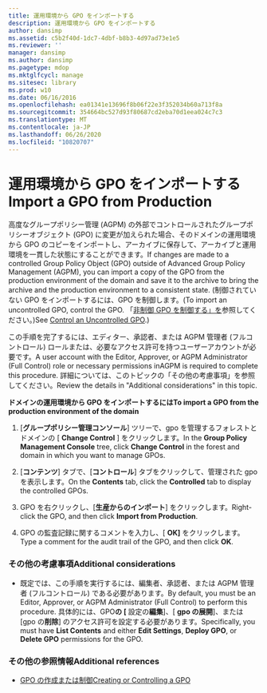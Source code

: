 ```yaml
---
title: 運用環境から GPO をインポートする
description: 運用環境から GPO をインポートする
author: dansimp
ms.assetid: c5b2f40d-1dc7-4dbf-b8b3-4d97ad73e1e5
ms.reviewer: ''
manager: dansimp
ms.author: dansimp
ms.pagetype: mdop
ms.mktglfcycl: manage
ms.sitesec: library
ms.prod: w10
ms.date: 06/16/2016
ms.openlocfilehash: ea01341e13696f8b06f22e3f352034b60a713f8a
ms.sourcegitcommit: 354664bc527d93f80687cd2eba70d1eea024c7c3
ms.translationtype: MT
ms.contentlocale: ja-JP
ms.lasthandoff: 06/26/2020
ms.locfileid: "10820707"
---
```

# <span data-ttu-id="4c089-103">運用環境から GPO をインポートする</span><span class="sxs-lookup"><span data-stu-id="4c089-103">Import a GPO from Production</span></span>


<span data-ttu-id="4c089-104">高度なグループポリシー管理 (AGPM) の外部でコントロールされたグループポリシーオブジェクト (GPO) に変更が加えられた場合、そのドメインの運用環境から GPO のコピーをインポートし、アーカイブに保存して、アーカイブと運用環境を一貫した状態にすることができます。</span><span class="sxs-lookup"><span data-stu-id="4c089-104">If changes are made to a controlled Group Policy Object (GPO) outside of Advanced Group Policy Management (AGPM), you can import a copy of the GPO from the production environment of the domain and save it to the archive to bring the archive and the production environment to a consistent state.</span></span> <span data-ttu-id="4c089-105">(制御されていない GPO をインポートするには、GPO を制御します。</span><span class="sxs-lookup"><span data-stu-id="4c089-105">(To import an uncontrolled GPO, control the GPO.</span></span> <span data-ttu-id="4c089-106">「[非制御 GPO を制御する」を](control-an-uncontrolled-gpo-agpm40.md)参照してください。)</span><span class="sxs-lookup"><span data-stu-id="4c089-106">See [Control an Uncontrolled GPO](control-an-uncontrolled-gpo-agpm40.md).)</span></span>

<span data-ttu-id="4c089-107">この手順を完了するには、エディター、承認者、または AGPM 管理者 (フルコントロール) ロールまたは、必要なアクセス許可を持つユーザーアカウントが必要です。</span><span class="sxs-lookup"><span data-stu-id="4c089-107">A user account with the Editor, Approver, or AGPM Administrator (Full Control) role or necessary permissions inAGPM is required to complete this procedure.</span></span> <span data-ttu-id="4c089-108">詳細については、このトピックの「その他の考慮事項」を参照してください。</span><span class="sxs-lookup"><span data-stu-id="4c089-108">Review the details in "Additional considerations" in this topic.</span></span>

**<span data-ttu-id="4c089-109">ドメインの運用環境から GPO をインポートするには</span><span class="sxs-lookup"><span data-stu-id="4c089-109">To import a GPO from the production environment of the domain</span></span>**

1.  <span data-ttu-id="4c089-110">[**グループポリシー管理コンソール**] ツリーで、gpo を管理するフォレストとドメインの [ **Change Control** ] をクリックします。</span><span class="sxs-lookup"><span data-stu-id="4c089-110">In the **Group Policy Management Console** tree, click **Change Control** in the forest and domain in which you want to manage GPOs.</span></span>

2.  <span data-ttu-id="4c089-111">[**コンテンツ**] タブで、[**コントロール**] タブをクリックして、管理された gpo を表示します。</span><span class="sxs-lookup"><span data-stu-id="4c089-111">On the **Contents** tab, click the **Controlled** tab to display the controlled GPOs.</span></span>

3.  <span data-ttu-id="4c089-112">GPO を右クリックし、[**生産からのインポート**] をクリックします。</span><span class="sxs-lookup"><span data-stu-id="4c089-112">Right-click the GPO, and then click **Import from Production**.</span></span>

4.  <span data-ttu-id="4c089-113">GPO の監査記録に関するコメントを入力し、[ **OK]** をクリックします。</span><span class="sxs-lookup"><span data-stu-id="4c089-113">Type a comment for the audit trail of the GPO, and then click **OK**.</span></span>

### <span data-ttu-id="4c089-114">その他の考慮事項</span><span class="sxs-lookup"><span data-stu-id="4c089-114">Additional considerations</span></span>

-   <span data-ttu-id="4c089-115">既定では、この手順を実行するには、編集者、承認者、または AGPM 管理者 (フルコントロール) である必要があります。</span><span class="sxs-lookup"><span data-stu-id="4c089-115">By default, you must be an Editor, Approver, or AGPM Administrator (Full Control) to perform this procedure.</span></span> <span data-ttu-id="4c089-116">具体的には、GPO**の [** 設定の**編集**]、[ **gpo の展開**]、または [gpo の**削除**] のアクセス許可を設定する必要があります。</span><span class="sxs-lookup"><span data-stu-id="4c089-116">Specifically, you must have **List Contents** and either **Edit Settings**, **Deploy GPO**, or **Delete GPO** permissions for the GPO.</span></span>

### <span data-ttu-id="4c089-117">その他の参照情報</span><span class="sxs-lookup"><span data-stu-id="4c089-117">Additional references</span></span>

-   [<span data-ttu-id="4c089-118">GPO の作成または制御</span><span class="sxs-lookup"><span data-stu-id="4c089-118">Creating or Controlling a GPO</span></span>](creating-or-controlling-a-gpo-agpm40-app.md)

 

 





